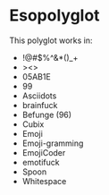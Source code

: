 # Esopolyglot
This polyglot works in:

* !@#$%^&*()_+
* <nowiki> ><>
* 05AB1E
* 99
* Asciidots
* brainfuck
* Befunge (96)
* Cubix
* Emoji
* Emoji-gramming
* EmojiCoder
* emotifuck
* Spoon
* Whitespace

